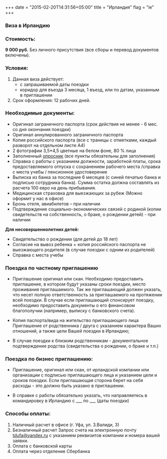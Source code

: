 +++
date = "2015-02-20T14:31:56+05:00"
title = "Ирландия"
flag = "ie"
+++
### Виза в Ирландию

### Стоимость:
 **9 000 руб.** Без личного присутствия (все сборы и перевод документов включены).
 
### Условия:

1. Данная виза действует:
   * с запрашиваемой даты поездки
   * коридор для въезда 3 месяца, 1 въезд, или по датам, указанным в приглашении
2. Срок оформления: 12 рабочих дней.



### Необходимые документы:

* Оригинал заграничного паспорта (срок действия не менее - 6 мес. со дня окончания поездки)
* Оригинал аннулированного заграничного паспорта
* Копия российского паспорта (все с траницы с отметками, каждый разворот на отдельном листе А4)
* 2 фотографии 3,5*4,5 цветные на белом фоне, 80 % лица
* Заполненный [опросник](/forms/ireland.doc) (все пункты обязательны для заполнения)
* Справка с работы с указанием должности, заработной платы, срока предоставляемого отпуска с сохранением рабочего места /справка с места учебы / пенсионное удостоверение
* Выписка из банка за последние 6 месяцев (с синей печатью банка и подписью сотрудника банка). Сумма остатка должна составлять из расчета 100 евро на день прибывания.
* Медицинская страховка для выезжающих за рубеж (Можно оформит у нас в офисе)
* Бронь отеля, авиабилетов – при наличии
* Подтверждение социально-экономических связей с родиной (копии свидетельств на собственность, о браке, о рождении детей) - при наличии

**Для несовершеннолетних детей:**
* Свидетельство о рождении (для детей до 18 лет)
* Согласие на вывоз ребенка + копия российского паспорта не выезжающего родителя (в случае поездки с одним из родителей)
* Справка с места учебы

### Поездка по частному приглашению
* Приглашение оригинал или скан. 
Необходимо предоставить приглашение, в котором будут указаны сроки поездки, место проживания приглашаемого. Так же приглашающий должен указать, что несет полную ответственность за приглашаемого на протяжении всей поездки. В случае если приглашающий спонсирует поездку, необходимо предоставить документы о его финансовом благополучии (например, выписку с банковского счета).

* Копия паспорта/вида на жительство приглашающего лица
Приглашение от родственника / друга с указанием характера Ваших отношений, а также цели Вашей поездки в Ирландию;

* В случае поездки к близким родственникам - документальное подтверждение родства (свидетельства о рождении, о браке и т.п.)

### Поездка по бизнес приглашению:

* Приглашение, оригинал или скан, от ирландской компании или организации с подписью приглашающего лица и указанием цели и сроков поездки. Если приглашающая сторона берет на себя расходы - это должно быть указано в приглашении.

* В справке с работы обязательно указать, что направляетесь в командировку в Ирландию с ___ по ___ (даты поездки)

### Способы оплаты:

1. Наличный расчет в офисе (г. Уфа, ул. З.Валиди, 3)
2. Безналичный расчет
Запрос счета на электронную почту tdufa@yandex.ru  с указанием реквизитов компании и номера вашей заявки.
3. Оплата с банковской карты
4. Оплата через отделение Сбербанка

